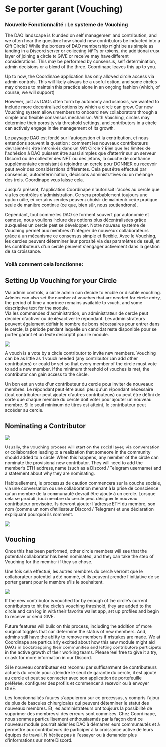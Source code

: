 # Se porter garant \(Vouching\)

### Nouvelle Fonctionnalité : Le systeme de Vouching 

The DAO landscape is founded on self management and contribution, and we often hear the question: how should new contributors be inducted into a Gift Circle? While the borders of DAO membership might be as simple as landing in a Discord server or collecting NFTs or tokens, the additional trust layer of joining a circle to GIVE or receive may have different considerations. This may be performed by consensus, self determination, admin decisions or a blend of the three. Coordinape leaves this up to you.

Up to now, the Coordinape application has only allowed circle access via admin controls. This will likely always be a useful option, and some circles may choose to maintain this practice alone in an ongoing fashion \(which, of course, we will support\).

However, just as DAOs often form by autonomy and osmosis, we wanted to include more decentralized options by which a circle can grow. Our new Vouching system allows members to onboard new collaborators through a simple and flexible consensus mechanism. With Vouching, circles may determine their porosity via threshold settings, and contributors in a circle can actively engage in the management of its growth.

Le paysage DAO est fondé sur l'autogestion et la contribution, et nous entendons souvent la question : comment les nouveaux contributeurs devraient-ils être intronisés dans un Gift Circle ? Bien que les limites de l'adhésion à DAO puissent être aussi simples que d'atterrir sur un serveur Discord ou de collecter des NFT ou des jetons, la couche de confiance supplémentaire consistant à rejoindre un cercle pour DONNER ou recevoir peut avoir des considérations différentes. Cela peut être effectué par consensus, autodétermination, décisions administratives ou un mélange des trois. Coordinape vous laisse cela. 

Jusqu'à présent, l'application Coordinape n'autorisait l'accès au cercle que via les contrôles d'administration. Ce sera probablement toujours une option utile, et certains cercles peuvent choisir de maintenir cette pratique seule de manière continue \(ce que, bien sûr, nous soutiendrons\). 

Cependant, tout comme les DAO se forment souvent par autonomie et osmose, nous voulions inclure des options plus décentralisées grâce auxquelles un cercle peut se développer. Notre nouveau système de Vouching permet aux membres d'intégrer de nouveaux collaborateurs grâce à un mécanisme de consensus simple et flexible. Avec le Vouching, les cercles peuvent déterminer leur porosité via des paramètres de seuil, et les contributeurs d'un cercle peuvent s'engager activement dans la gestion de sa croissance.

### Voilà comment cela fonctionne:

## Setting Up Vouching for your Circle

Via admin controls, a circle admin can decide to enable or disable vouching. Admins can also set the number of vouches that are needed for circle entry, the period of time a nominee remains available to vouch, and some descriptive text for the module.  
Via les commandes d'administration, un administrateur de cercle peut décider d'activer ou de désactiver le répondant. Les administrateurs peuvent également définir le nombre de bons nécessaires pour entrer dans le cercle, la période pendant laquelle un candidat reste disponible pour se porter garant et un texte descriptif pour le module.

![](../.gitbook/assets/vouching-admin2.jpg)

A vouch is a vote by a circle contributor to invite new members. Vouching can be as little as 1 vouch needed \(any contributor can add other contributors\) or could be set so that every member of the circle must vote to add a new member. If the minimum threshold of vouches is met, the contributor can gain access to the circle.

Un bon est un vote d'un contributeur du cercle pour inviter de nouveaux membres. Le répondant peut être aussi peu qu'un répondant nécessaire \(tout contributeur peut ajouter d'autres contributeurs\) ou peut être défini de sorte que chaque membre du cercle doit voter pour ajouter un nouveau membre. Si le seuil minimum de titres est atteint, le contributeur peut accéder au cercle.

## Nominating a Contributor

![](../.gitbook/assets/vouching-process.jpg)

Usually, the vouching process will start on the social layer, via conversation or collaboration leading to a realization that someone in the community should added to a circle. When this happens, any member of the circle can nominate the provisional new contributor. They will need to add the member’s ETH address, name \(such as a Discord / Telegram username\) and a statement about why they are nominating.

Habituellement, le processus de caution commencera sur la couche sociale, via une conversation ou une collaboration menant à la prise de conscience qu'un membre de la communauté devrait être ajouté à un cercle. Lorsque cela se produit, tout membre du cercle peut désigner le nouveau contributeur provisoire. Ils devront ajouter l'adresse ETH du membre, son nom \(comme un nom d'utilisateur Discord / Telegram\) et une déclaration expliquant pourquoi ils nomment.

![](../.gitbook/assets/vouching-nominate2.jpg)

## Vouching

Once this has been performed, other circle members will see that the potential collaborator has been nominated, and they can take the step of Vouching for the member if they so chose.

Une fois cela effectué, les autres membres du cercle verront que le collaborateur potentiel a été nommé, et ils peuvent prendre l'initiative de se porter garant pour le membre s'ils le souhaitent.

![](../.gitbook/assets/vouching-vouch2.jpg)

If the new contributor is vouched for by enough of the circle’s current contributors to hit the circle’s vouching threshold, they are added to the circle and can log in with their favorite wallet app, set up profiles and begin to receive or send GIVE.

Future features will build on this process, including the addition of more surgical toggles that can determine the status of new members. And, admins still have the ability to remove members if mistakes are made. We at Coordinape are particularly excited about how this new module might aid DAOs in bootstrapping their communities and letting contributors participate in the active growth of their working teams. Please feel free to give it a try, or ask for more information in our Discord.

Si le nouveau contributeur est reconnu par suffisamment de contributeurs actuels du cercle pour atteindre le seuil de garantie du cercle, il est ajouté au cercle et peut se connecter avec son application de portefeuille préférée, configurer des profils et commencer à recevoir ou à envoyer GIVE.

 Les fonctionnalités futures s'appuieront sur ce processus, y compris l'ajout de plus de bascules chirurgicales qui peuvent déterminer le statut des nouveaux membres. Et, les administrateurs ont toujours la possibilité de supprimer des membres si des erreurs sont commises. Chez Coordinape, nous sommes particulièrement enthousiasmés par la façon dont ce nouveau module pourrait aider les DAO à démarrer leurs communautés et à permettre aux contributeurs de participer à la croissance active de leurs équipes de travail. N'hésitez pas à l'essayer ou à demander plus d'informations sur notre Discord.


